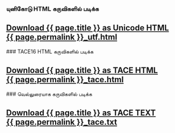### யுனிகோடு HTML கருவிகளில் படிக்க
<h2><a href="https://github.com/ThaniThamizhAkarathiKalanjiyam/tam_ilakiyam/raw/master/Noolkal/{{ page.permalink }}_utf.html" class="button button1">
Download {{ page.title }} as Unicode HTML <br/> 
{{ page.permalink }}_utf.html
</a></h2>
### TACE16 HTML கருவிகளில் படிக்க
<h2><a href="https://github.com/ThaniThamizhAkarathiKalanjiyam/tam_ilakiyam/raw/master/Noolkal/{{ page.permalink }}_tace.html" class="button button1">
Download {{ page.title }} as TACE HTML <br/> 
{{ page.permalink }}_tace.html
</a></h2>
### வெல்லுரையாக கருவிகளில் படிக்க
<h2><a href="https://github.com/ThaniThamizhAkarathiKalanjiyam/tam_ilakiyam/raw/master/Noolkal/{{ page.permalink }}_tace.txt" class="button button1">
Download {{ page.title }} as TACE TEXT <br/> 
{{ page.permalink }}_tace.txt
</a></h2>